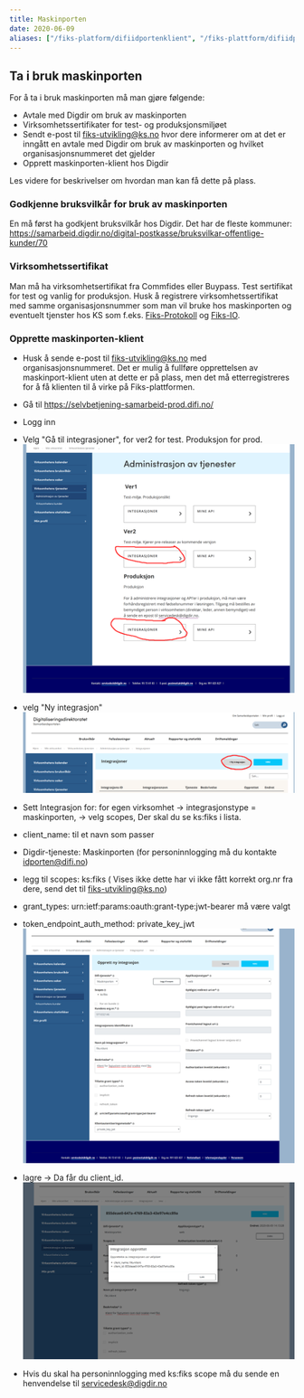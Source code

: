 ```yaml
---
title: Maskinporten
date: 2020-06-09
aliases: ["/fiks-platform/difiidportenklient", "/fiks-plattform/difiidportenklient"]
---
```

## Ta i bruk maskinporten
For å ta i bruk maskinporten må man gjøre følgende:
- Avtale med Digdir om bruk av maskinporten
- Virksomhetssertifikater for test- og produksjonsmiljøet
- Sendt e-post til fiks-utvikling@ks.no hvor dere informerer om at det er inngått en avtale med Digdir om bruk av maskinporten og hvilket organisasjonsnummeret det gjelder
- Opprett maskinporten-klient hos Digdir

Les videre for beskrivelser om hvordan man kan få dette på plass. 

### Godkjenne bruksvilkår for bruk av maskinporten

En må først ha godkjent bruksvilkår hos Digdir. Det har de fleste kommuner: https://samarbeid.digdir.no/digital-postkasse/bruksvilkar-offentlige-kunder/70

### Virksomhetssertifikat
Man må ha virksomhetsertifikat fra Commfides eller Buypass. Test sertifikat for test og vanlig for produksjon.
Husk å registrere virksomhetssertifikat med samme organisasjonsnummer som man vil bruke hos maskinporten og eventuelt tjenster hos KS som f.eks. [Fiks-Protokoll](https://developers.fiks.ks.no/fiks-plattform/tjenester/fiksprotokoll/) og [Fiks-IO](https://developers.fiks.ks.no/fiks-plattform/tjenester/fiksprotokoll/fiksio/).

### Opprette maskinporten-klient
- Husk å sende e-post til fiks-utvikling@ks.no med organisasjonsnummeret. Det er mulig å fullføre opprettelsen av maskinport-klient uten at dette er på plass, men det må etterregistreres for å få klienten til å virke på Fiks-plattformen.
- Gå til https://selvbetjening-samarbeid-prod.difi.no/
- Logg inn
- Velg "Gå til integrasjoner", for ver2 for test. Produksjon for prod.
 ![Idporten](../../Tjenester/images/difi-selvbetjening1.png "")
- velg "Ny integrasjon"
 ![Idporten](../../Tjenester/images/difi-selvbetjening2.png "")
- Sett Integrasjon for: for egen virksomhet -> integrasjonstype = maskinporten,  -> velg scopes,  Der skal du se ks:fiks i lista.
- client_name: til et navn som passer
- Digdir-tjeneste: Maskinporten (for personinnlogging må du kontakte idporten@difi.no)
- legg til scopes: ks:fiks ( Vises ikke dette har vi ikke fått korrekt org.nr fra dere, send det til fiks-utvikling@ks.no)
- grant_types: urn:ietf:params:oauth:grant-type:jwt-bearer må være valgt
- token_endpoint_auth_method: private_key_jwt 
![Idporten](../../Tjenester/images/difi-selvbetjening3.png "")
- lagre -> Da får du client_id.
![Idporten](../../Tjenester/images/difi-selvbetjening4.png "")

- Hvis du skal ha personinnlogging med ks:fiks scope må du sende en henvendelse til servicedesk@digdir.no

